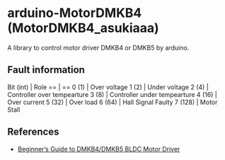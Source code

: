 # arduino-MotorDMKB4 (MotorDMKB4_asukiaaa)

A library to control motor driver DMKB4 or DMKB5 by arduino.

## Fault information

Bit (int) | Role
== | ==
0 (1) | Over voltage
1 (2) | Under voltage
2 (4) | Controller over tempearture
3 (8) | Controller under tempearture
4 (16) | Over current
5 (32) | Over load
6 (64) | Hall Signal Faulty
7 (128) | Motor Stall

## References

- [Beginner’s Guide to DMKB4/DMKB5 BLDC Motor Driver](https://beudmke.com/beginners-guide-to-dmkb4-dmkb5-bldc-motor-driver/)
